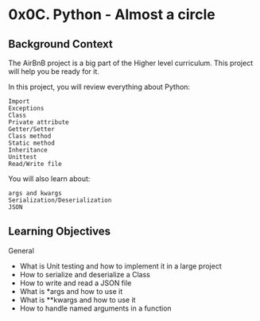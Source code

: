 # 0x0C. Python - Almost a circle
## Background Context

The AirBnB project is a big part of the Higher level curriculum. This project will help you be ready for it.

In this project, you will review everything about Python:

    Import
    Exceptions
    Class
    Private attribute
    Getter/Setter
    Class method
    Static method
    Inheritance
    Unittest
    Read/Write file

You will also learn about:

    args and kwargs
    Serialization/Deserialization
    JSON
## Learning Objectives
General

- What is Unit testing and how to implement it in a large project
- How to serialize and deserialize a Class
- How to write and read a JSON file
- What is *args and how to use it
- What is **kwargs and how to use it
- How to handle named arguments in a function
